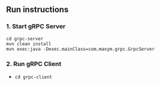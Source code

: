 ## Run instructions

### 1. Start gRPC Server
```shell
cd grpc-server
mvn clean install
mvn exec:java -Dexec.mainClass=com.maxym.grpc.GrpcServer 
```

### 2. Run gRPC Client
- `cd grpc-client`
 